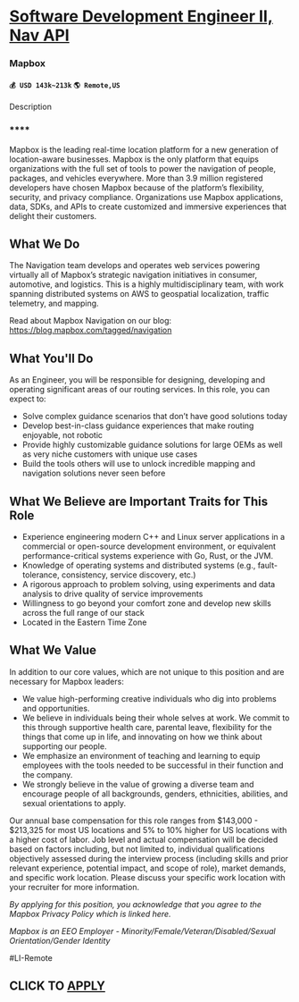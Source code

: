 # [Software Development Engineer II, Nav API](https://www.remotewlb.com/apply/software-development-engineer-ii-nav-api)  
### Mapbox  
#### `💰 USD 143k~213k` `🌎 Remote,US`  

Description

### ****

Mapbox is the leading real-time location platform for a new generation of location-aware businesses. Mapbox is the only platform that equips organizations with the full set of tools to power the navigation of people, packages, and vehicles everywhere. More than 3.9 million registered developers have chosen Mapbox because of the platform’s flexibility, security, and privacy compliance. Organizations use Mapbox applications, data, SDKs, and APIs to create customized and immersive experiences that delight their customers.

## **What We Do**

The Navigation team develops and operates web services powering virtually all of Mapbox’s strategic navigation initiatives in consumer, automotive, and logistics. This is a highly multidisciplinary team, with work spanning distributed systems on AWS to geospatial localization, traffic telemetry, and mapping.

Read about Mapbox Navigation on our blog: https://blog.mapbox.com/tagged/navigation

## **What You'll Do**

As an Engineer, you will be responsible for designing, developing and operating significant areas of our routing services. In this role, you can expect to:

  * Solve complex guidance scenarios that don’t have good solutions today
  * Develop best-in-class guidance experiences that make routing enjoyable, not robotic
  * Provide highly customizable guidance solutions for large OEMs as well as very niche customers with unique use cases
  * Build the tools others will use to unlock incredible mapping and navigation solutions never seen before

## **What We Believe are Important Traits for This Role**

  * Experience engineering modern C++ and Linux server applications in a commercial or open-source development environment, or equivalent performance-critical systems experience with Go, Rust, or the JVM.
  * Knowledge of operating systems and distributed systems (e.g., fault-tolerance, consistency, service discovery, etc.)
  * A rigorous approach to problem solving, using experiments and data analysis to drive quality of service improvements
  * Willingness to go beyond your comfort zone and develop new skills across the full range of our stack
  * Located in the Eastern Time Zone

## **What We Value**

In addition to our core values, which are not unique to this position and are necessary for Mapbox leaders:

  * We value high-performing creative individuals who dig into problems and opportunities.
  * We believe in individuals being their whole selves at work. We commit to this through supportive health care, parental leave, flexibility for the things that come up in life, and innovating on how we think about supporting our people.
  * We emphasize an environment of teaching and learning to equip employees with the tools needed to be successful in their function and the company.
  * We strongly believe in the value of growing a diverse team and encourage people of all backgrounds, genders, ethnicities, abilities, and sexual orientations to apply.

Our annual base compensation for this role ranges from $143,000 - $213,325 for most US locations and 5% to 10% higher for US locations with a higher cost of labor. Job level and actual compensation will be decided based on factors including, but not limited to, individual qualifications objectively assessed during the interview process (including skills and prior relevant experience, potential impact, and scope of role), market demands, and specific work location. Please discuss your specific work location with your recruiter for more information.

_By applying for this position, you acknowledge that you agree to the_ _Mapbox Privacy Policy_ _which is linked here._

_Mapbox is an EEO Employer - Minority/Female/Veteran/Disabled/Sexual Orientation/Gender Identity_

#LI-Remote

  
## CLICK TO [APPLY](https://www.remotewlb.com/apply/software-development-engineer-ii-nav-api)


